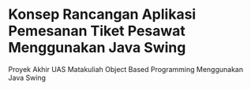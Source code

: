 # Konsep Rancangan Aplikasi Pemesanan Tiket Pesawat Menggunakan Java Swing
Proyek Akhir UAS Matakuliah Object Based Programming Menggunakan Java Swing

